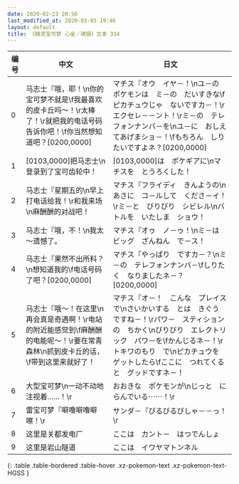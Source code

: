 ```yaml
---
date: 2020-02-23 20:56
last_modified_at: 2020-03-05 19:46
layout: default
title: 《精灵宝可梦 心金／魂银》文本 334
---
```

| 编号 | 中文 | 日文 |
| ---- | ---- | ---- |
| 0 | 马志士『哦，耶！\n你的宝可梦不就是\f我最喜欢的皮卡丘吗～！\r太棒了！\r就把我的电话号码告诉你吧！\f你当然想知道吧？[0200,0000] | マチス『オウ　イヤ－！\nユ－の　ポケモンは　ミ－の　だいすきな\fピカチュウじゃ　ないですカ－！\rエクセレ－－ント！\rミ－の　テレフォンナンバ－を\nユ－に　おしえてあげまショ－！\fもちろん　しりたいですよネ？[0200,0000] |
| 1 | [0103,0000]把马志士\n登录到了宝可齿轮中！ | [0103,0000]は　ポケギアに\nマチスを　とうろくした！ |
| 2 | 马志士『星期五的\n早上打电话给我！\r和我来场\n麻酬酬的对战吧！ | マチス『フライディ　きんようの\nあさに　コ－ルして　くださ－イ！\rミ－と　びりびり　シビレル\nバトルを　いたしま　ショウ！ |
| 3 | 马志士『哦，不！\n我太～遗憾了。 | マチス『オゥ　ノ－ゥ！\nミ－は　ビッグ　ざんねん　で－ス！ |
| 4 | 马志士『果然不出所料？\n想知道我的\f电话号码了吧？[0200,0000] | マチス『やっぱり　ですカ－？\nミ－の　テレフォンナンバ－\fしりたく　なりましたネ－？[0200,0000] |
| 5 | 马志士『哦～！在这里\n再会真是奇遇啊！\r电站的附近能感觉到\f麻酬酬的电能呢～！\r要在常青森林\n抓到皮卡丘的话，\f带到这里来就好了！ | マチス『オ－！　こんな　プレイスで\nさいかいする　とは　きぐう　ですね－！\rパワ－　スティションの　ちかく\nびりびり　エレクトリック　パワ－を\fかんじるネ－！\rトキワのもり　で\nピカチュウを　ゲットしたら\fここに　つれてくると　グッドですネ－！ |
| 6 | 大型宝可梦\n一动不动地注视着……！\r | おおきな　ポケモンが\nじっと　にらんでいる⋯⋯！\r |
| 7 | 雷宝可梦『噼噜噼噜噼嚓！\r | サンダ－『びるびるびしゃ－－っ！\r |
| 8 | 这里是关都发电厂 | ここは　カント－　はつでんしょ |
| 9 | 这里是岩山隧道 | ここは　イワヤマトンネル |
{: .table .table-bordered .table-hover .xz-pokemon-text .xz-pokemon-text-HGSS }